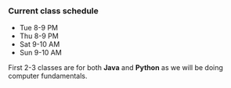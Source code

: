 ### Current class schedule 

* Tue 8-9 PM 
* Thu 8-9 PM
* Sat 9-10 AM
* Sun 9-10 AM

First 2-3 classes are for both __Java__ and __Python__ as we will be doing computer fundamentals.
